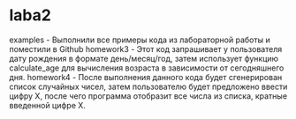 # laba2
examples - Выполнили все примеры кода из лабораторной работы и поместили в Github 
homework3 - Этот код запрашивает у пользователя дату рождения в формате день/месяц/год, затем использует функцию calculate_age для вычисления возраста в зависимости от сегодняшнего дня.
homework4 - После выполнения данного кода будет сгенерирован список случайных чисел, затем пользователю будет предложено ввести цифру X, после чего программа отобразит все числа из списка, кратные введенной цифре X.

